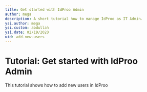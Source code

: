 ```yaml
---
title: Get started with IdProo Admin
author: mega
description: A short tutorial how to manage IdProo as IT Admin. 
ysi.author: mega
ysi.custom: abdullah
ysi.date: 02/19/2020
uid: add-new-users
---
```

# Tutorial: Get started with IdProo Admin

This tutorial shows how to add new users in IdProo
 
